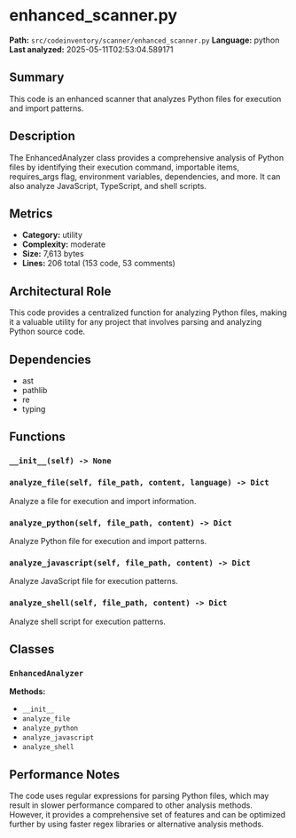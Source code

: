# enhanced_scanner.py

**Path:** `src/codeinventory/scanner/enhanced_scanner.py`
**Language:** python
**Last analyzed:** 2025-05-11T02:53:04.589171

## Summary

This code is an enhanced scanner that analyzes Python files for execution and import patterns.

## Description

The EnhancedAnalyzer class provides a comprehensive analysis of Python files by identifying their execution command, importable items, requires_args flag, environment variables, dependencies, and more. It can also analyze JavaScript, TypeScript, and shell scripts.

## Metrics

- **Category:** utility
- **Complexity:** moderate
- **Size:** 7,613 bytes
- **Lines:** 206 total (153 code, 53 comments)

## Architectural Role

This code provides a centralized function for analyzing Python files, making it a valuable utility for any project that involves parsing and analyzing Python source code.

## Dependencies

- ast
- pathlib
- re
- typing

## Functions

### `__init__(self) -> None`

### `analyze_file(self, file_path, content, language) -> Dict`

Analyze a file for execution and import information.

### `analyze_python(self, file_path, content) -> Dict`

Analyze Python file for execution and import patterns.

### `analyze_javascript(self, file_path, content) -> Dict`

Analyze JavaScript file for execution patterns.

### `analyze_shell(self, file_path, content) -> Dict`

Analyze shell script for execution patterns.

## Classes

### `EnhancedAnalyzer`

**Methods:**
- `__init__`
- `analyze_file`
- `analyze_python`
- `analyze_javascript`
- `analyze_shell`

## Performance Notes

The code uses regular expressions for parsing Python files, which may result in slower performance compared to other analysis methods. However, it provides a comprehensive set of features and can be optimized further by using faster regex libraries or alternative analysis methods.
